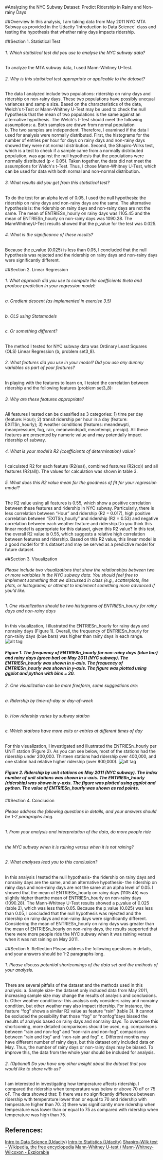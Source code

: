 #Analyzing	the	NYC	Subway	Dataset: Predict Ridership in Rainy and Non-rainy Days

##Overview
In	this	analysis,	I	am	taking	data	from	May	2011	NYC	MTA	Subway	as	provided	in	the	Udacity	'Introduction	to	Data	Science'	class	and	testing	the	hypothesis	that	whether	rainy	days	impacts	ridership.

##Section	1.	Statistical	Test
###### 1. Which	statistical	test	did	you	use	to	analyse	the	NYC	subway	data?
To	analyze the	MTA	subway	data, I	used Mann-Whitney	U-Test.

###### 2. Why	is	this	statistical	test	appropriate	or	applicable	to	the	dataset?
The	 data	 I	 analyzed	 include	 two	 populations:	 ridership	 on	 rainy	 days	 and	ridership	 on	 non-rainy	 days.	 These	 two populations	 have	 possibly	unequal variances	and	sample	size.	Based	on	 the	characteristics	of	 the	data,	Welch's	 t-Test	 or	 Mann-Whitney	 U-Test	 may	 be	 used	 to	 check	 the null	hypothesis that	 the	 mean	 of	 two	 populations	 is the	 same	 against	an alternative	 hypothesis.	 The	 Welch's	 t-Test	 should	 meet	 the	 following	
assumptions:
a. Both	samples	are	drawn	from	normal	population	
b. The	two	samples	are	independent.
Therefore,	 I	 examined	 if	 the	 data	 I	 used	 for	 analysis	 were	 normally	distributed.	First,	the	histograms	for	the	number	of	entries	per	hour	for	days	on	rainy	days	and	non-rainy	days	showed	they	were	not	normal	distribution.	Second,	the	Shapiro-Wilks	test,	which	is	a	test	to	check	if	a sample	came	from	a normally	distributed population,	was	against	the	null	hypothesis	that	 the	 populations	 were	 normally	 distributed	 (p	 <	 0.05).	 Taken	together,	 the	data	did not	meet the	assumptions	 for	Welch's	 t-Test.	Thus,	I chose Mann-Whitney	 U-Test,	 which	 can	 be	 used	 for	 data	 with	 both	 normal	and	non-normal	distribution.

###### 3. What	results	did	you	get	from	this	statistical	test?
To	 do	 the	 test	 for	 an	 alpha	 level	 of	 0.05,	 I	 used	 the	 null	 hypothesis:	 the	ridership	 on	 rainy	 days	 and	 non-rainy	 days	 are	 the	 same.	 The	 alternative	hypothesis	 is:	 the	 ridership	 on	 rainy	 days	 and	 non-rainy	 days	 are	 not	 the	same.	 The	 mean	 of	 ENTRIESn_hourly on	 rainy	 days	 was 1105.45 and	 the	mean	 of	 ENTRIESn_hourly	 on	 non-rainy	 days	 was 1090.28.	 The MannWhitneyU-Test	results	showed	that	the p_value	for	the	test	was	0.025.	

###### 4. What	is	the	significance	of	these	results?
Because	the	p_value	(0.025)	is	less	than	0.05,	I	concluded	that	the	null	hypothesis	was	rejected	and	the	ridership	on rainy	days	and	non-rainy	days	were	significantly	different.	

##Section	2.	Linear	Regression
###### 1. What	approach	did	you	use	to	compute	the	coefficients	theta	and	produce	prediction	in	your	regression	model:
###### a. Gradient	descent	(as	implemented	in	exercise	3.5)
###### b. OLS	using	Statsmodels
###### c. Or	something	different?
The	method	I	tested	for	NYC	subway	data	was	Ordinary	Least	Squares	(OLS)	Linear	Regression	(b,	problem	set3_8).

###### 2. What	features	did	you	use	in	your	model?	Did	you	use	any	dummy	variables	as	part	of	your	features?
In	playing	with	the	features	to	learn	on, I	tested	the correlation	between	ridership	and	the following	features (problem	set3_8):

###### 3. Why	are	these	features	appropriate?
All	features	I	tested can	be	classified	as	3	categories:	1)	time	per	day	(feature:	Hour);	2)	transit	ridership	per	hour	in	a	day	(feature:	EXITSn_hourly);	3)	weather	conditions	(features:	meandewpti,	meanpressurei,	fog,	rain,	meanwindspdi,	meantempi,	precipi).	All	these	features	are	presented	by	numeric	value	and	may	potentially	impact	ridership	of	subway.

###### 4. What	is	your	model’s	R2 (coefficients	of	determination)	value?
I	calculated R2 for	each	feature	(R2(ea)),	combined	features	(R2(co))	and	all	features	(R2(all)).	The	values	for	calculation	was	shown	in	table	3.

###### 5. What	does	this	R2 value	mean	for	the	goodness	of	fit	for	your	regression	model?
The	R2 value	using	all	features	is	0.55,	which	show	a	positive	correlation	between	these	features	and	ridership	in	NYC	subway.	Particularly,	there	is	less	correlation	between	“Hour”	and	ridership	(R2 =	0.017),	high	positive	correlation	between	“EXITSn_hourly”	and	ridership	(R2 =	0.53)	and	negative	correlation	between	each	weather	feature	and	ridership.Do	you	think	this	linear	model	is	appropriate	for	this	dataset,	given	this R2 value?
In	this	test,	the	overall	R2 value	is	0.55,	which	suggests	a	relative	high	correlation	between	features	and	ridership.	Based	on	this	R2 value,	this	linear	model	is	a	good	model	for	this	dataset	and	may	be	served	as	a	predictive	model	for	future	dataset.

##Section	3.	Visualization
###### Please	include	two	visualizations	that	show	the	relationships	between	two	or	more	variables	in	the	NYC	subway	data.	You	should	feel	free	to	implement	something	that	we	discussed	in	class	(e.g.,	scatterplots,	line	plots,	or	histograms)	or	attempt	to	implement	something	more	advanced	if	you'd	like.
###### 1. One	visualization	should	be	two	histograms	of	ENTRIESn_hourly	for	rainy	days	and	non-rainy	days
In	this	visualization,	I	illustrated the	ENTRIESn_hourly	for	rainy	days	and	nonrainy days	(Figure	1).	Overall,	the	frequency	of ENTRIESn_hourly	for	non-rainy	days (blue	bars)	was	higher	than	rainy	days	in	each	range.
![alt tag](images/fig1.jpg)
##### Figure	1.	The	frequency	of	ENTRIESn_hourly	for	non-rainy	days (blue bar)	and	rainy	days (green	bar)	on	 May	 2011	 (NYC	 subway).	 The	 ENTRIESn_hourly	 was	 shown	 in	 x-axis.	 The	 frequency	 of	ENTRIESn_hourly	was	shown	in	y-axis.	The	 figure	was	plotted	using	ggplot	and	python	with	bins	=	20.	

###### 2. One	visualization	can	be	more	freeform,	some	suggestions	are:
###### a. Ridership	by	time-of-day	or	day-of-week
###### b. How	ridership	varies	by	subway	station
###### c. Which	stations	have	more	exits	or	entries	at	different	times	of	day
For	this	visualization,	I	investigated and	illustrated the	ENTRIESn_hourly	per	UNIT station	(Figure	2).	As	you	can	see	below,	most	of	the	stations	had the	ridership	under 200,000.	Thirteen	stations	had ridership	over	400,000,	and	one	station	had relative	higher	ridership	(over	800,000). 
![alt tag](images/fig2.tiff)
##### Figure	2.	Ridership	by	unit	stations	on	May	2011 (NYC	subway).	The	index	number	of	unit	stations	was	shown	in	x-axis.	The	ENTRIESn_hourly	(ridership)	was	shown	in	y-axis.	The	figure	was	plotted	using	ggplot	and	python.	The	value	of		ENTRIESn_hourly	was	shown	as	red	points.

##Section	4.	Conclusion
###### Please	address	the	following	questions	in	details,	and	your	answers	should	be	1-2	paragraphs	long.
###### 1. From	your	analysis	and	interpretation	of	the	data,	do	more	people	ride
###### the	NYC	subway	when	it	is	raining	versus	when	it	is	not	raining?	
###### 2. What	analyses	lead	you	to	this	conclusion?
In	this	analysis	I	tested	the	null	hypothesis- the	ridership	on	rainy	days	and	nonrainy days	 are	 the	 same,	and	 an	 alternative	 hypothesis- the	 ridership	 on	 rainy	days	and	non-rainy	days	are	not	the	same	at	an	alpha	level	of	0.05.	I	showed	that	the	mean	of	ENTRIESn_hourly	on	rainy	days	(1105.45) was	slightly	higher	thanthe	mean	of	ENTRIESn_hourly	on	non-rainy	days	(1090.28).	The	Mann-Whitney	U-Test	results	showed	a p_value	of 0.025	(table	2),	which	was	less	than	0.05.	Because	the	p_value (0.025) was	less	than	0.05,	I	concluded	that	the	null	hypothesis	was	rejected	and	the	ridership	on	rainy	days	and	non-rainy	days	were	significantly	different.	Considering	the	mean	of ENTRIESn_hourly	on	rainy	days	was	greater	than	the	mean	of	ENTRIESn_hourly on	non-rainy	days,	the	results	supported that	there	were	more	people	ride	the	NYC	subway	when	it	was	raining	versus	when	it	was	not	raining	on	May	2011.

##Section	5.	Reflection
Please	address	the	following	questions	in	details,	and	your	answers	should	be	1-2	paragraphs	long.
###### 1. Please	discuss	potential	shortcomings	of	the	data	set	and	the	methods of	your	analysis.
There	are		several	pitfalls	of	the	dataset	and	the	methods	used	in	this	analysis:
a. Sample	size- the	dataset	only	included	data	from	May	2011,	increasing sample	size	may	change	the	results	of	analysis	and	conclusions.
b. Other weather	conditions- this	analysis	only	considers	rainy	and	nonrainy condition,	but	other	weather	may	also	impact	ridership.	For	instance,	the	feature	“fog”	shows	a	similar	R2 value	as	feature	“rain”	(table	3).	It	cannot be	excluded	the	possibility	that	those	“fog”	or	“nonfog”days	biased	the	results	of	analysis	based	on	rainy	days	and	nonrainy days.	To	overcome	this	shortcoming,	more	detailed	comparisons	should	be	used,	e.g.	comparisons	between	“rain	and	non-fog”	and	“non-rain	and	non-fog”,	comparisons	between	 “rain	and	fog”	and	“non-rain	and	fog”.
c. Different	months	may	have different number	of	rainy	days,	but	this dataset	only	included	data	on May.	Thus,	the	number	of	rainy	days	or	non-rainy	days	may	be	biased.	To	improve	this,	the	data	from	the	whole	year	should	be	included	for	analysis.

###### 2. (Optional)	Do	you	have	any	other	insight	about	the	dataset	that	you	would	like	to	share	with	us?
I	am	interested	in	investigating	how	temperature	affects	ridership.	I	compared	the	ridership	when	temperature	was	below	or	above	70 oF		or	75	oF.	The	data	showed	that: 1)	there	was	no	significantly	difference	between	ridership	with	temperature	lower	than	or	equal	to	70	and ridership	with	temperature	higher	than	70. 2)	there	was	significantly	more	ridership	when	temperature	was	lower	than	or	equal	to	75	as	compared	with	ridership	when	temperature	was	high	than	75.

## References:
[Intro	to	Data	Science (Udacity)](https://www.udacity.com/course/ud359)
[Intro	to	Statistics (Udacity)](https://www.udacity.com/course/st101)
[Shapiro–Wilk	test	- Wikipedia,	the	free	encyclopedia](en.wikipedia.org/wiki/Shapiro–Wilk_test)
[Mann-Whitney	U-test	/	Mann-Whitney-Wilcoxon	- Explorable](https://explorable.com/mann-whitney-u-test)
